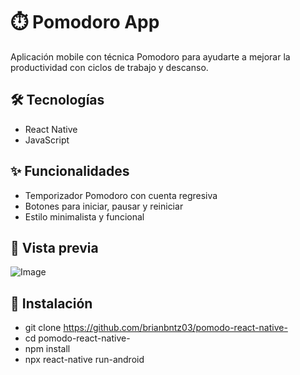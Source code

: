 # ⏱️ Pomodoro App

Aplicación mobile con técnica Pomodoro para ayudarte a mejorar la productividad con ciclos de trabajo y descanso.

## 🛠️ Tecnologías
- React Native
- JavaScript

## ✨ Funcionalidades
- Temporizador Pomodoro con cuenta regresiva
- Botones para iniciar, pausar y reiniciar
- Estilo minimalista y funcional

## 📱 Vista previa
![Image](https://github.com/user-attachments/assets/262df5d6-1c09-40e5-bf27-52954af8bff4)

## 🚀 Instalación
- git clone https://github.com/brianbntz03/pomodo-react-native-
- cd pomodo-react-native- 
- npm install 
- npx react-native run-android
